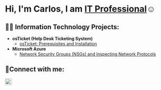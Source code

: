 <h1>Hi, I'm Carlos, I am <a href="www.linkedin.com/in/carlos-ramirez-323139178">IT Professional</a>☺</h1>

<h2>👨‍💻 Information Technology Projects:</h2>

- <b>osTicket (Help Desk Ticketing System)</b>
  - [osTicket: Prerequisites and Installation](https://github.com/CarlosARamirezIT/osticket-prereqs)  
- <b>Microsoft Azure</b>
  - [Network Security Groups (NSGs) and Inspecting Network Protocols](https://github.com/nickbannenberg/azure-network-protocols)

<h2>🤳Connect with me:</h2>

[<img align="left" alt="Josh | LinkedIn" width="22px" src="https://cdn.jsdelivr.net/npm/simple-icons@v3/icons/linkedin.svg" />][linkedin]

[linkedin]: www.linkedin.com/in/carlos-ramirez-323139178
